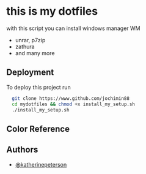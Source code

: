 
# this is my dotfiles

with this script you can install windows manager WM

* unrar, p7zip
* zathura
* and many more
## Deployment

To deploy this project run

```bash
  git clone https://www.github.com/jochimin88
  cd mydotfiles && chmod +x install_my_setup.sh
  ./install_my_setup.sh
```




## Color Reference

## Authors

- [@katherinepeterson](https://www.github.com/jochimin88)


